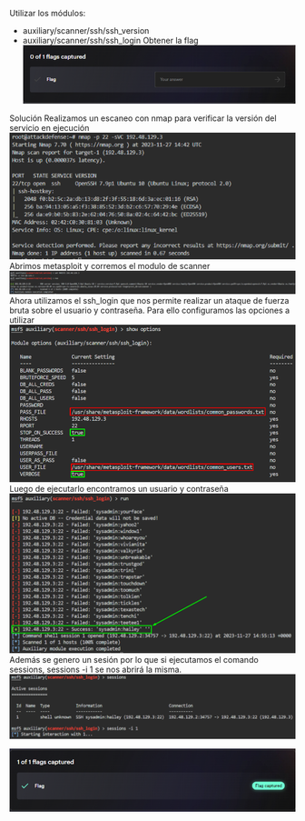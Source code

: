 Utilizar los módulos:
- auxiliary/scanner/ssh/ssh_version
- auxiliary/scanner/ssh/ssh_login
Obtener la flag
![](../../../Images/Pasted%20image%2020231127114126.png)

Solución
Realizamos un escaneo con nmap para verificar la versión del servicio en ejecución
![](../../../Images/Pasted%20image%2020231127114311.png)
Abrimos metasploit y corremos el modulo de scanner
![](../../../Images/Pasted%20image%2020231127114757.png)
Ahora utilizamos el ssh_login que nos permite realizar un ataque de fuerza bruta sobre el usuario y contraseña.
Para ello configuramos las opciones a utilizar
![](../../../Images/Pasted%20image%2020231127115415.png)
Luego de ejecutarlo encontramos un usuario y contraseña
![](../../../Images/Pasted%20image%2020231127115550.png)
Además se genero un sesión por lo que si ejecutamos el comando sessions, sessions -i 1 se nos abrirá la misma.
![](../../../Images/Pasted%20image%2020231127115702.png)


![](../../../Images/Pasted%20image%2020231127115842.png)
